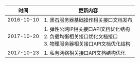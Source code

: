 |__时间__|__更新内容__|
|---|---|
|2016-10-10| 1. 黑石服务器基础操作相关接口文档发布|
|2017-10-20| 1. 弹性公网IP相关接口API文档优化结构<br>2. 负载均衡相关接口优化文档接口<br>3. 物理服务器相关接口API文档优化结构|
|2017-10-23| 1. 私有网络相关接口API文档结构优化|
